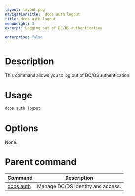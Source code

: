 ```yaml
---
layout: layout.pug
navigationTitle:  dcos auth logout
title: dcos auth logout
menuWeight: 3
excerpt: Logging out of DC/OS authentication

enterprise: false
---
```



# Description
This command allows you to log out of DC/OS authentication.

# Usage

```bash
dcos auth logout 
```

# Options

None.

# Parent command

| Command | Description |
|---------|-------------|
| [dcos auth](/1.11/cli/command-reference/dcos-auth/) |  Manage DC/OS identity and access. |
